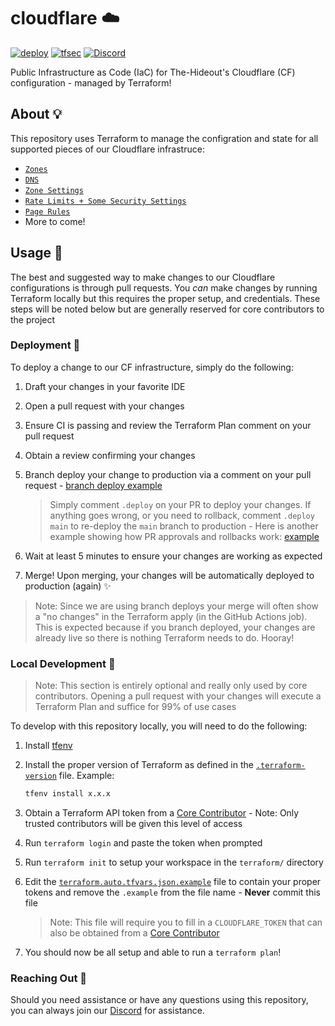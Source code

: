 # cloudflare ☁️

[![deploy](https://github.com/the-hideout/cloudflare/actions/workflows/deploy.yml/badge.svg)](https://github.com/the-hideout/cloudflare/actions/workflows/deploy.yml) [![tfsec](https://github.com/the-hideout/cloudflare/actions/workflows/tfsec.yml/badge.svg)](https://github.com/the-hideout/cloudflare/actions/workflows/tfsec.yml) [![Discord](https://img.shields.io/discord/956236955815907388?color=7388DA&label=Discord)](https://discord.gg/XPAsKGHSzH)

Public Infrastructure as Code (IaC) for The-Hideout's Cloudflare (CF) configuration - managed by Terraform!

## About 💡

This repository uses Terraform to manage the configration and state for all supported pieces of our Cloudflare infrastruce:

- [`Zones`](terraform/zones.tf)
- [`DNS`](terraform/dns.tf)
- [`Zone Settings`](terraform/zone_settings.tf)
- [`Rate Limits + Some Security Settings`](terraform/security.tf)
- [`Page Rules`](terraform/page_rules.tf)
- More to come!

## Usage 🔨

The best and suggested way to make changes to our Cloudflare configurations is through pull requests. You *can* make changes by running Terraform locally but this requires the proper setup, and credentials. These steps will be noted below but are generally reserved for core contributors to the project

### Deployment 🚀

To deploy a change to our CF infrastructure, simply do the following:

1. Draft your changes in your favorite IDE
1. Open a pull request with your changes
1. Ensure CI is passing and review the Terraform Plan comment on your pull request
1. Obtain a review confirming your changes
1. Branch deploy your change to production via a comment on your pull request - [branch deploy example](https://github.com/the-hideout/cloudflare/pull/11)

   > Simply comment `.deploy` on your PR to deploy your changes. If anything goes wrong, or you need to rollback, comment `.deploy main` to re-deploy the `main` branch to production - Here is another example showing how PR approvals and rollbacks work: [example](https://github.com/the-hideout/cloudflare/pull/19)

1. Wait at least 5 minutes to ensure your changes are working as expected
1. Merge! Upon merging, your changes will be automatically deployed to production (again) ✨

> Note: Since we are using branch deploys your merge will often show a "no changes" in the Terraform apply (in the GitHub Actions job). This is expected because if you branch deployed, your changes are already live so there is nothing Terraform needs to do. Hooray!

### Local Development 🧱

> Note: This section is entirely optional and really only used by core contributors. Opening a pull request with your changes will execute a Terraform Plan and suffice for 99% of use cases

To develop with this repository locally, you will need to do the following:

1. Install [tfenv](https://github.com/tfutils/tfenv)
1. Install the proper version of Terraform as defined in the [`.terraform-version`](terraform/.terraform-version) file. Example:

    ```bash
    tfenv install x.x.x
    ```

1. Obtain a Terraform API token from a [Core Contributor](https://github.com/orgs/the-hideout/teams/core-contributors) - Note: Only trusted contributors will be given this level of access
1. Run `terraform login` and paste the token when prompted
1. Run `terraform init` to setup your workspace in the `terraform/` directory
1. Edit the [`terraform.auto.tfvars.json.example`](terraform/terraform.auto.tfvars.json.example) file to contain your proper tokens and remove the `.example` from the file name - **Never** commit this file

    > Note: This file will require you to fill in a `CLOUDFLARE_TOKEN` that can also be obtained from a [Core Contributor](https://github.com/orgs/the-hideout/teams/core-contributors)

1. You should now be all setup and able to run a `terraform plan`!


### Reaching Out 💬

Should you need assistance or have any questions using this repository, you can always join our [Discord](https://discord.gg/XPAsKGHSzH) for assistance.
